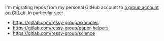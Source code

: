 I'm migrating repos from my personal GitHub account to [a group account on GitLab](https://gitlab.com/ressy-group).  In particular see:

 * <https://gitlab.com/ressy-group/examples>
 * <https://gitlab.com/ressy-group/paper-helpers>
 * <https://gitlab.com/ressy-group/science>
